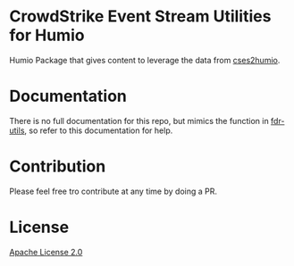 # CrowdStrike Event Stream Utilities for Humio

Humio Package that gives content to leverage the data from [cses2humio](https://github.com/Trifork-Security/cses2humio).

# Documentation


There is no full documentation for this repo, but mimics the function in [fdr-utils](https://github.com/Trifork-Security/humio-fdr-utils/wiki), so refer to this documentation for help.

# Contribution

Please feel free tro contribute at any time by doing a PR.

# License

[Apache License 2.0](https://github.com/Trifork-Security/es-utils/blob/master/LICENSE)
